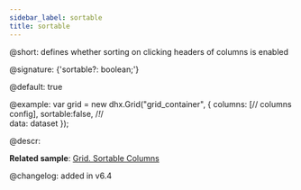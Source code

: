 ```yaml
---
sidebar_label: sortable
title: sortable
---          
```


@short: defines whether sorting on clicking headers of columns is enabled

@signature: {'sortable?: boolean;'}

@default: true

@example:
var grid = new dhx.Grid("grid_container", {
    columns: [// columns config],
    sortable:false, /*!*/  
    data: dataset
});

@descr: 

**Related sample**: [Grid. Sortable Columns](https://snippet.dhtmlx.com/r3prvlmo)

@changelog: added in v6.4

[comment]: # (@related: grid/initialization.md#initialize-grid grid/configuration.md#sorting-columns)
